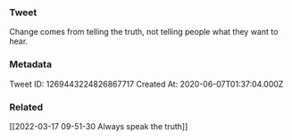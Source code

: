 ### Tweet
Change comes from telling the truth, not telling people what they want to hear.

### Metadata
Tweet ID: 1269443224826867717
Created At: 2020-06-07T01:37:04.000Z

### Related
[[2022-03-17 09-51-30 Always speak the truth]]


